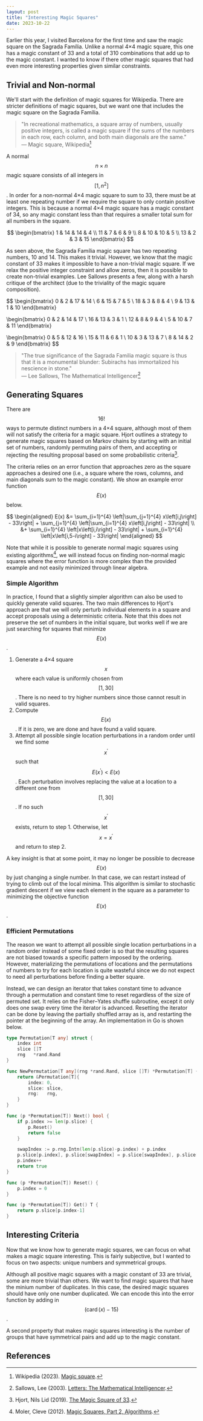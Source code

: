 ```yaml
---
layout: post
title: "Interesting Magic Squares"
date: 2023-10-22
---
```


Earlier this year, I visited Barcelona for the first time and saw the magic square on the Sagrada Família. Unlike a normal 4×4 magic square, this one has a magic constant of 33 and a total of 310 combinations that add up to the magic constant. I wanted to know if there other magic squares that had even more interesting properties given similar constraints.

## Trivial and Non-normal

We'll start with the definition of magic squares for Wikipedia. There are stricter definitions of magic squares, but we want one that includes the magic square on the Sagrada Família. 

> "In recreational mathematics, a square array of numbers, usually positive integers, is called a magic square if the sums of the numbers in each row, each column, and both main diagonals are the same."  
> — Magic square, Wikipedia[^wikipedia]

A normal $$n \times n$$ magic square consists of all integers in $$[1, n^2]$$. In order for a non-normal 4×4 magic square to sum to 33, there must be at least one repeating number if we require the square to only contain positive integers. This is because a normal 4×4 magic square has a magic constant of 34, so any magic constant less than that requires a smaller total sum for all numbers in the square.

$$
\begin{bmatrix}
1 & 14 & 14 & 4 \\
11 & 7 & 6 & 9 \\
8 & 10 & 10 & 5 \\
13 & 2 & 3 & 15 
\end{bmatrix}
$$

As seen above, the Sagrada Família magic square has two repeating numbers, 10 and 14. This makes it trivial. However, we know that the magic constant of 33 makes it impossible to have a non-trivial magic square. If we relax the positive integer constraint and allow zeros, then it is possible to create non-trivial examples. Lee Sallows presents a few, along with a harsh critique of the architect (due to the triviality of the magic square composition).

$$
\begin{bmatrix}
0 & 2 & 17 & 14 \\
6 & 15 & 7 & 5 \\
18 & 3 & 8 & 4 \\
9 & 13 & 1 & 10 
\end{bmatrix}

\begin{bmatrix}
0 & 2 & 14 & 17 \\
16 & 13 & 3 & 1 \\
12 & 8 & 9 & 4 \\
5 & 10 & 7 & 11 
\end{bmatrix}

\begin{bmatrix}
0 & 5 & 12 & 16 \\
15 & 11 & 6 & 1 \\
10 & 3 & 13 & 7 \\
8 & 14 & 2 & 9 
\end{bmatrix}
$$

> "The true significance of the Sagrada Familia magic square is thus that it is a monumental blunder: Subirachs has immortalized his nescience in stone."  
> — Lee Sallows, The Mathematical Intelligencer[^sallows]

## Generating Squares

There are $$16!$$ ways to permute distinct numbers in a 4×4 square, although most of them will not satisfy the criteria for a magic square. Hjort outlines a strategy to generate magic squares based on Markov chains by starting with an initial set of numbers, randomly permuting pairs of them, and accepting or rejecting the resulting proposal based on some probabilistic criteria[^hjort].

The criteria relies on an error function that approaches zero as the square approaches a desired one (i.e., a square where the rows, columns, and main diagonals sum to the magic constant). We show an example error function $$E(x)$$ below.

$$
\begin{aligned}
E(x) &= \sum_{i=1}^{4} \left|\sum_{j=1}^{4} x\left[i,j\right] - 33\right| + \sum_{j=1}^{4} \left|\sum_{i=1}^{4} x\left[i,j\right] - 33\right| \\
&+ \sum_{i=1}^{4} \left|x\left[i,i\right] - 33\right| + \sum_{i=1}^{4} \left|x\left[i,5-i\right] - 33\right|
\end{aligned}
$$

Note that while it is possible to generate normal magic squares using existing algorithms[^moler], we will instead focus on finding non-normal magic squares where the error function is more complex than the provided example and not easily minimized through linear algebra.

### Simple Algorithm

In practice, I found that a slightly simpler algorithm can also be used to quickly generate valid squares. The two main differences to Hjort's approach are that we will only perturb individual elements in a square and accept proposals using a deterministic criteria. Note that this does not preserve the set of numbers in the initial square, but works well if we are just searching for squares that minimize $$E(x)$$.

1. Generate a 4×4 square $$x$$ where each value is uniformly chosen from $$[1, 30]$$. There is no need to try higher numbers since those cannot result in valid squares.
2. Compute $$E(x)$$. If it is zero, we are done and have found a valid square.
3. Attempt all possible single location perturbations in a random order until we find some $$x^\prime$$ such that $$E(x^\prime) < E(x)$$. Each perturbation involves replacing the value at a location to a different one from $$[1, 30]$$. If no such $$x^\prime$$ exists, return to step 1. Otherwise, let $$x = x^\prime$$ and return to step 2.

A key insight is that at some point, it may no longer be possible to decrease $$E(x)$$ by just changing a single number. In that case, we can restart instead of trying to climb out of the local minima. This algorithm is similar to stochastic gradient descent if we view each element in the square as a parameter to minimizing the objective function $$E(x)$$.

### Efficient Permutations

The reason we want to attempt all possible single location perturbations in a random order instead of some fixed order is so that the resulting squares are not biased towards a specific pattern imposed by the ordering. However, materializing the permutations of locations and the permutations of numbers to try for each location is quite wasteful since we do not expect to need all perturbations before finding a better square. 

Instead, we can design an iterator that takes constant time to advance through a permutation and constant time to reset regardless of the size of permuted set. It relies on the Fisher–Yates shuffle subroutine, except it only does one swap every time the iterator is advanced. Resetting the iterator can be done by leaving the partially shuffled array as is, and restarting the pointer at the beginning of the array. An implementation in Go is shown below.

```go
type Permutation[T any] struct {
	index int
	slice []T
	rng   *rand.Rand
}

func NewPermutation[T any](rng *rand.Rand, slice []T) *Permutation[T] {
	return &Permutation[T]{
		index: 0,
		slice: slice,
		rng:   rng,
	}
}

func (p *Permutation[T]) Next() bool {
	if p.index >= len(p.slice) {
		p.Reset()
		return false
	}

	swapIndex := p.rng.Intn(len(p.slice)-p.index) + p.index
	p.slice[p.index], p.slice[swapIndex] = p.slice[swapIndex], p.slice[p.index]
	p.index++
	return true
}

func (p *Permutation[T]) Reset() {
	p.index = 0
}

func (p *Permutation[T]) Get() T {
	return p.slice[p.index-1]
}
```

## Interesting Criteria

Now that we know how to generate magic squares, we can focus on what makes a magic square interesting. This is fairly subjective, but I wanted to focus on two aspects: unique numbers and symmetrical groups.

Although all positive magic squares with a magic constant of 33 are trivial, some are more trivial than others. We want to find magic squares that have the minium number of duplicates. In this case, the desired magic squares should have only one number duplicated. We can encode this into the error function by adding in $$(\operatorname{card}(x) - 15)$$.

A second property that makes magic squares interesting is the number of groups that have symmetrical pairs and add up to the magic constant.

## References

[^wikipedia]: Wikipedia (2023). [Magic square](https://en.wikipedia.org/wiki/Magic_square).
[^sallows]: Sallows, Lee (2003). [Letters: The Mathematical Intelligencer](https://link.springer.com/article/10.1007/BF02984856).
[^hjort]: Hjort, Nils Lid (2019). [The Magic Square of 33](https://www.mn.uio.no/math/english/research/projects/focustat/the-focustat-blog!/gaudisquare.html).
[^moler]: Moler, Cleve (2012). [Magic Squares, Part 2, Algorithms](https://blogs.mathworks.com/cleve/2012/11/05/magic-squares-part-2-algorithms/).